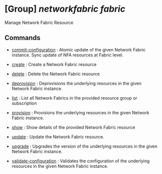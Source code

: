 # [Group] _networkfabric fabric_

Manage Network Fabric Resource

## Commands

- [commit-configuration](/Commands/networkfabric/fabric/_commit-configuration.md)
: Atomic update of the given Network Fabric instance. Sync update of NFA resources at Fabric level.

- [create](/Commands/networkfabric/fabric/_create.md)
: Create a Network Fabric resource

- [delete](/Commands/networkfabric/fabric/_delete.md)
: Delete the Network Fabric resource

- [deprovision](/Commands/networkfabric/fabric/_deprovision.md)
: Deprovisions the underlying resources in the given Network Fabric instance.

- [list](/Commands/networkfabric/fabric/_list.md)
: List all Network Fabrics in the provided resource group or subscription

- [provision](/Commands/networkfabric/fabric/_provision.md)
: Provisions the underlying resources in the given Network Fabric instance.

- [show](/Commands/networkfabric/fabric/_show.md)
: Show details of the provided Network Fabric resource

- [update](/Commands/networkfabric/fabric/_update.md)
: Update the Network Fabric resource.

- [upgrade](/Commands/networkfabric/fabric/_upgrade.md)
: Upgrades the version of the underlying resources in the given Network Fabric instance.

- [validate-configuration](/Commands/networkfabric/fabric/_validate-configuration.md)
: Validates the configuration of the underlying resources in the given Network Fabric instance.
